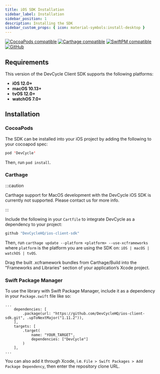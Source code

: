 ```yaml
---
title: iOS SDK Installation
sidebar_label: Installation
sidebar_position: 1
description: Installing the SDK
sidebar_custom_props: { icon: material-symbols:install-desktop }
---
```


[![CocoaPods compatible](https://img.shields.io/cocoapods/v/DevCycle.svg)](https://cocoapods.org/pods/DevCycle)
[![Carthage compatible](https://img.shields.io/badge/Carthage-compatible-4BC51D.svg?style=flat)](https://github.com/Carthage/Carthage)
[![SwiftPM compatible](https://img.shields.io/badge/SwiftPM-compatible-4BC51D.svg?style=flat)](https://swift.org/package-manager/)
[![GitHub](https://img.shields.io/github/stars/devcyclehq/ios-client-sdk.svg?style=social&label=Star&maxAge=2592000)](https://github.com/devcyclehq/ios-client-sdk)

## Requirements

This version of the DevCycle Client SDK supports the following platforms:

- **iOS 12.0+**
- **macOS 10.13+**
- **tvOS 12.0+**
- **watchOS 7.0+**

## Installation

### CocoaPods

The SDK can be installed into your iOS project by adding the following to your cocoapod spec:

```swift
pod 'DevCycle'
```

Then, run `pod install`.

### Carthage

:::caution

Carthage support for MacOS development with the DevCycle iOS SDK is currently not supported. Please contact us for more info.

:::

Include the following in your `Cartfile` to integrate DevCycle as a dependency to your project:

```swift
github "DevCycleHQ/ios-client-sdk"
```

Then, run `carthage update --platform <platform> --use-xcframeworks` where `platform` is the platform you are using the SDK on: `iOS | macOS | watchOS | tvOS`.

Drag the built .xcframework bundles from Carthage/Build into the "Frameworks and Libraries" section of your application’s Xcode project.

### Swift Package Manager

To use the library with Swift Package Manager, include it as a dependency in your `Package.swift` file like so:

```
...
    dependencies: [
        .package(url: "https://github.com/DevCycleHQ/ios-client-sdk.git", .upToNextMajor("1.11.2")),
    ],
    targets: [
        .target(
            name: "YOUR_TARGET",
            dependencies: ["DevCycle"]
        )
    ],
...
```

You can also add it through Xcode, i.e. `File > Swift Packages > Add Package Dependency`, then enter the repository clone URL.
